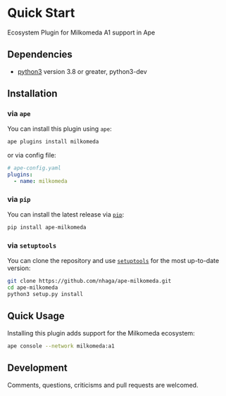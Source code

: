 # Quick Start

Ecosystem Plugin for Milkomeda A1 support in Ape

## Dependencies

* [python3](https://www.python.org/downloads) version 3.8 or greater, python3-dev

## Installation

### via `ape`

You can install this plugin using `ape`:

```bash
ape plugins install milkomeda
```

or via config file:

```yaml
# ape-config.yaml
plugins:
  - name: milkomeda
```

### via `pip`

You can install the latest release via [`pip`](https://pypi.org/project/pip/):

```bash
pip install ape-milkomeda
```

### via `setuptools`

You can clone the repository and use [`setuptools`](https://github.com/pypa/setuptools) for the most up-to-date version:

```bash
git clone https://github.com/nhaga/ape-milkomeda.git
cd ape-milkomeda
python3 setup.py install
```

## Quick Usage

Installing this plugin adds support for the Milkomeda ecosystem:

```bash
ape console --network milkomeda:a1
```

## Development

Comments, questions, criticisms and pull requests are welcomed.
